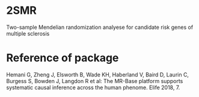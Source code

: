 # 2SMR
Two-sample Mendelian randomization analyese for candidate risk genes of multiple sclerosis

# Reference of package
Hemani G, Zheng J, Elsworth B, Wade KH, Haberland V, Baird D, Laurin C, Burgess S, Bowden J, Langdon R et al: The MR-Base platform supports systematic causal inference across the human phenome. Elife 2018, 7.
